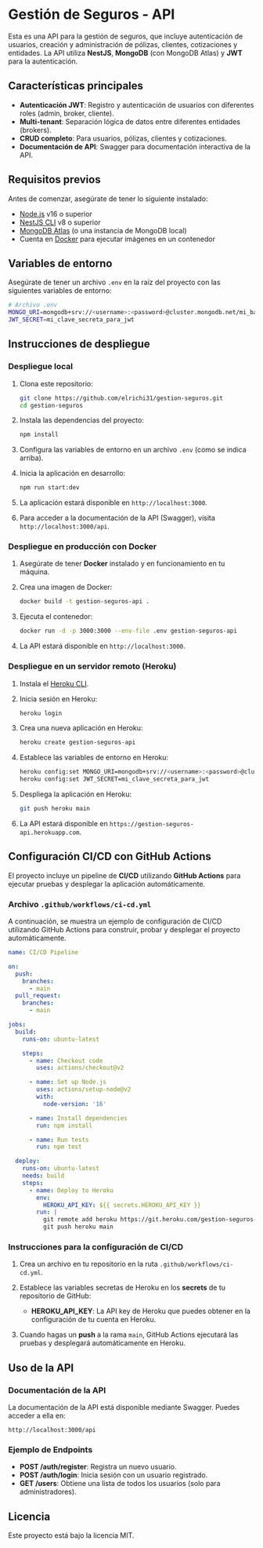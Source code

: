 # Gestión de Seguros - API

Esta es una API para la gestión de seguros, que incluye autenticación de usuarios, creación y administración de pólizas, clientes, cotizaciones y entidades. La API utiliza **NestJS**, **MongoDB** (con MongoDB Atlas) y **JWT** para la autenticación.

## Características principales

- **Autenticación JWT**: Registro y autenticación de usuarios con diferentes roles (admin, broker, cliente).
- **Multi-tenant**: Separación lógica de datos entre diferentes entidades (brokers).
- **CRUD completo**: Para usuarios, pólizas, clientes y cotizaciones.
- **Documentación de API**: Swagger para documentación interactiva de la API.

## Requisitos previos

Antes de comenzar, asegúrate de tener lo siguiente instalado:

- [Node.js](https://nodejs.org/) v16 o superior
- [NestJS CLI](https://docs.nestjs.com/cli/overview) v8 o superior
- [MongoDB Atlas](https://www.mongodb.com/cloud/atlas) (o una instancia de MongoDB local)
- Cuenta en [Docker](https://www.docker.com/) para ejecutar imágenes en un contenedor

## Variables de entorno

Asegúrate de tener un archivo `.env` en la raíz del proyecto con las siguientes variables de entorno:

```bash
# Archivo .env
MONGO_URI=mongodb+srv://<username>:<password>@cluster.mongodb.net/mi_base_de_datos
JWT_SECRET=mi_clave_secreta_para_jwt
```

## Instrucciones de despliegue

### Despliegue local

1. Clona este repositorio:

   ```bash
   git clone https://github.com/elrichi31/gestion-seguros.git
   cd gestion-seguros
   ```

2. Instala las dependencias del proyecto:

   ```bash
   npm install
   ```

3. Configura las variables de entorno en un archivo `.env` (como se indica arriba).

4. Inicia la aplicación en desarrollo:

   ```bash
   npm run start:dev
   ```

5. La aplicación estará disponible en `http://localhost:3000`.

6. Para acceder a la documentación de la API (Swagger), visita `http://localhost:3000/api`.

### Despliegue en producción con Docker

1. Asegúrate de tener **Docker** instalado y en funcionamiento en tu máquina.

2. Crea una imagen de Docker:

   ```bash
   docker build -t gestion-seguros-api .
   ```

3. Ejecuta el contenedor:

   ```bash
   docker run -d -p 3000:3000 --env-file .env gestion-seguros-api
   ```

4. La API estará disponible en `http://localhost:3000`.

### Despliegue en un servidor remoto (Heroku)

1. Instala el [Heroku CLI](https://devcenter.heroku.com/articles/heroku-cli).

2. Inicia sesión en Heroku:

   ```bash
   heroku login
   ```

3. Crea una nueva aplicación en Heroku:

   ```bash
   heroku create gestion-seguros-api
   ```

4. Establece las variables de entorno en Heroku:

   ```bash
   heroku config:set MONGO_URI=mongodb+srv://<username>:<password>@cluster.mongodb.net/mi_base_de_datos
   heroku config:set JWT_SECRET=mi_clave_secreta_para_jwt
   ```

5. Despliega la aplicación en Heroku:

   ```bash
   git push heroku main
   ```

6. La API estará disponible en `https://gestion-seguros-api.herokuapp.com`.

## Configuración CI/CD con GitHub Actions

El proyecto incluye un pipeline de **CI/CD** utilizando **GitHub Actions** para ejecutar pruebas y desplegar la aplicación automáticamente.

### Archivo `.github/workflows/ci-cd.yml`

A continuación, se muestra un ejemplo de configuración de CI/CD utilizando GitHub Actions para construir, probar y desplegar el proyecto automáticamente.

```yaml
name: CI/CD Pipeline

on:
  push:
    branches:
      - main
  pull_request:
    branches:
      - main

jobs:
  build:
    runs-on: ubuntu-latest

    steps:
      - name: Checkout code
        uses: actions/checkout@v2

      - name: Set up Node.js
        uses: actions/setup-node@v2
        with:
          node-version: '16'

      - name: Install dependencies
        run: npm install

      - name: Run tests
        run: npm test

  deploy:
    runs-on: ubuntu-latest
    needs: build
    steps:
      - name: Deploy to Heroku
        env:
          HEROKU_API_KEY: ${{ secrets.HEROKU_API_KEY }}
        run: |
          git remote add heroku https://git.heroku.com/gestion-seguros-api.git
          git push heroku main
```

### Instrucciones para la configuración de CI/CD

1. Crea un archivo en tu repositorio en la ruta `.github/workflows/ci-cd.yml`.

2. Establece las variables secretas de Heroku en los **secrets** de tu repositorio de GitHub:
   - **HEROKU_API_KEY**: La API key de Heroku que puedes obtener en la configuración de tu cuenta en Heroku.

3. Cuando hagas un **push** a la rama `main`, GitHub Actions ejecutará las pruebas y desplegará automáticamente en Heroku.

## Uso de la API

### Documentación de la API

La documentación de la API está disponible mediante Swagger. Puedes acceder a ella en:

```
http://localhost:3000/api
```

### Ejemplo de Endpoints

- **POST /auth/register**: Registra un nuevo usuario.
- **POST /auth/login**: Inicia sesión con un usuario registrado.
- **GET /users**: Obtiene una lista de todos los usuarios (solo para administradores).

## Licencia

Este proyecto está bajo la licencia MIT.
